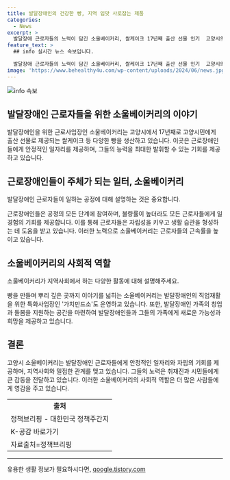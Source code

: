 ```yaml
---
title: 발달장애인의 건강한 빵, 지역 입맛 사로잡는 제품
categories:
  - News
excerpt: >
  발달장애 근로자들의 노력이 담긴 소울베이커리, 쌀케이크 17년째 출산 선물 인기  고양시의 발달장애 근로자들이 만든 쌀케이크는 17년째 출산 선물로 인기를 끌고 있다. 소울베이커리는 발달장애 근로자들과 비장애인 근로자들이 함께 일하며, 근로장애인들을 위한 안정적인 일자리를 제공하고 있다. 이곳은 또한 지역사회에 빵을 제공하고 나눔활동을 통해 다양한 역할을 하고 있으며, 발달장애 근로자들의 자립을 위한 노력도 기울이고 있다.
feature_text: >
  ## info 실시간 뉴스 속보입니다.

  발달장애 근로자들의 노력이 담긴 소울베이커리, 쌀케이크 17년째 출산 선물 인기  고양시의 발달장애 근로자들이 만든 쌀케이크는 17년째 출산 선물로 인기를 끌고 있다. 소울베이커리는 발달장애 근로자들과 비장애인 근로자들이 함께 일하며, 근로장애인들을 위한 안정적인 일자리를 제공하고 있다. 이곳은 또한 지역사회에 빵을 제공하고 나눔활동을 통해 다양한 역할을 하고 있으며, 발달장애 근로자들의 자립을 위한 노력도 기울이고 있다.
image: 'https://www.behealthy4u.com/wp-content/uploads/2024/06/news.jpg'
---
```


<p><img src="https://www.behealthy4u.com/wp-content/uploads/2024/06/news.jpg" alt="info 속보" /></p>

<h2 data-ke-size="size26">발달장애인 근로자들을 위한 소울베이커리의 이야기</h2>

<p data-ke-size="size16"></p>

<p>발달장애인을 위한 근로사업장인 소울베이커리는 고양시에서 17년째로 고양시민에게 출산 선물로 제공되는 쌀케이크 등 다양한 빵을 생산하고 있습니다. 이곳은 근로장애인들에게 안정적인 일자리를 제공하며, 그들의 능력을 최대한 발휘할 수 있는 기회를 제공하고 있습니다.</p>

<h2 data-ke-size="size26">근로장애인들이 주체가 되는 일터, 소울베이커리</h2>

<p data-ke-size="size16">발달장애인 근로자들이 일하는 공정에 대해 설명하는 것은 중요합니다.</p>

<p>근로장애인들은 공정의 모든 단계에 참여하며, 불량률이 높더라도 모든 근로자들에게 일 경험의 기회를 제공합니다. 이를 통해 근로자들은 자립성을 키우고 생활 습관을 형성하는 데 도움을 받고 있습니다. 이러한 노력으로 소울베이커리는 근로자들의 근속률을 높이고 있습니다.</p>

<h2 data-ke-size="size26">소울베이커리의 사회적 역할</h2>

<p data-ke-size="size16">소울베이커리가 지역사회에서 하는 다양한 활동에 대해 설명해주세요.</p>

<p>빵을 만들며 뿌리 깊은 곳까지 이야기를 넓히는 소울베이커리는 발달장애인의 직업재활을 위한 특화사업장인 '가치만드소'도 운영하고 있습니다. 또한, 발달장애인 가족의 창업과 돌봄을 지원하는 공간을 마련하여 발달장애인들과 그들의 가족에게 새로운 가능성과 희망을 제공하고 있습니다.</p>

<h2 data-ke-size="size26">결론</h2>

<p data-ke-size="size16"></p>

<p>고양시 소울베이커리는 발달장애인 근로자들에게 안정적인 일자리와 자립의 기회를 제공하며, 지역사회와 밀접한 관계를 맺고 있습니다. 그들의 노력은 취재진과 시민들에게 큰 감동을 전달하고 있습니다. 이러한 소울베이커리의 사회적 역할은 더 많은 사람들에게 영감을 주고 있습니다.</p>

<table>
  <tr>
    <td style="text-align: center; height: 17px;"><b>출처</b></td>
  </tr>
  <tr>
    <td>정책브리핑 - 대한민국 정책주간지</td>
  </tr>
  <tr>
    <td>K-공감 바로가기</td>
  </tr>
  <tr>
    <td>자료출처=정책브리핑 </td>
  </tr>
</table>

<hr>
유용한 생활 정보가 필요하시다면, <a href="https://qoogle.tistory.com" rel="dofollow">qoogle.tistory.com</a>


